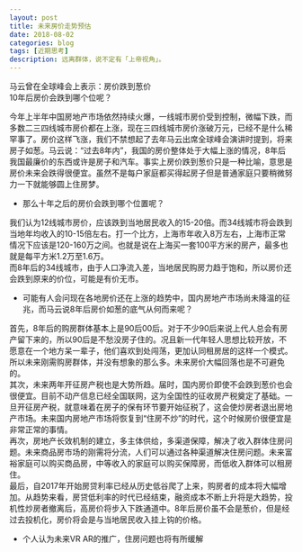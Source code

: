 ```yaml
---
layout: post
title: 未来房价走势预估
date: 2018-08-02
categories: blog
tags: [近期思考]
description: 远离群体，说不定有「上帝视角」。
---
```

马云曾在全球峰会上表示：房价跌到葱价  
10年后房价会跌到哪个位呢？  

今年上半年中国房地产市场依然持续火爆，一线城市房价受到控制，微幅下跌，而多数二三四线城市房价都在上涨，现在三四线城市房价涨破万元，已经不是什么稀罕事了。房价这样飞涨，我们不禁想起了去年马云出席全球峰会演讲时提到，将来房子如葱。马云说：“过去8年内”，我国的房价整体处于大幅上涨的情况，8年后我国最廉价的东西或许是房子和汽车。事实上房价跌到葱价只是一种比喻，意思是房价未来会跌得很便宜。虽然不是每户家庭都买得起房子但是普通家庭只要稍微努力一下就能够圆上住房梦。  

- 那么十年之后的房价会跌到哪个位置呢？  

我们认为12线城市房价，应该跌到当地居民收入的15-20倍。而34线城市将会跌到当地年均收入的10-15倍左右。打一个比方，上海市年收入8万左右，上海市正常情况下应该是120-160万之间。也就是说在上海买一套100平方米的房产，最多也就是每平方米1.2万至1.6万。  
而8年后的34线城市，由于人口净流入差，当地居民购房力趋于饱和，所以房价还会跌到原来的价位，可能是有价无市。

-  可能有人会问现在各地房价还在上涨的趋势中，国内房地产市场尚未降温的征兆，而马云说8年后房价如葱的底气从何而来呢？

首先，8年后的购房群体基本上是90后00后。对于不少90后来说上代人总会有房产留下来的，所以90后是不愁没房子住的。况且新一代年轻人思想比较开放，不愿意在一个地方呆一辈子，他们喜欢到处闯荡，更加认同租房居的这样一个模式。所以未来刚需购房群体，并没有想象的那么多。未来房价大幅回落也是不可避免的。  
其次，未来两年开征房产税也是大势所趋。届时，国内房价即使不会跌到葱价也会很便宜。目前不动产信息已经全国联网，这为全国性的征收房产税奠定了基础。一旦开征房产税，就意味着在房子的保有环节要开始征税了，这会使炒房者退出房地产市场。未来国内房地产市场将恢复到“住房不炒”的时代，这个时候房价很便宜是非常正常的事情。  
再次，房地产长效机制的建立，多主体供给，多渠道保障，解决了收入群体住房问题。未来商品房市场的刚需将分流，人们可以通过各种渠道解决住房问题。未来富裕家庭可以购买商品房，中等收入的家庭可以购买保障房，而低收入群体可以租房住。   
最后，自2017年开始房贷利率已经从历史低谷爬了上来，购房者的成本将大幅增加。从趋势来看，房贷低利率的时代已经结束，融资成本不断上升将是大趋势，投机性炒房者撤离后，高房价将步入下跌通道中。8年后房价虽不会是葱价，但是经过去投机化，房价将会是与当地居民收入挂上钩的价格。

- 个人认为未来VR AR的推广，住房问题也将有所缓解

